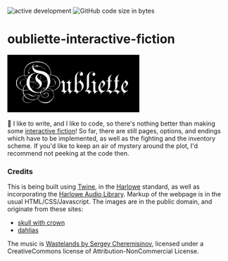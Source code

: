 ![active development](https://img.shields.io/badge/active%20dev-yes-brightgreen.svg)
![GitHub code size in bytes](https://img.shields.io/github/languages/code-size/simcard0000/oubliette-interactive-fiction.svg)
# oubliette-interactive-fiction

<img src="https://github.com/simcard0000/oubliette-interactive-fiction/blob/master/OublietteTitle.png" width = 300>

📔 I like to write, and I like to code, so there's nothing better than making some [interactive fiction](https://en.wikipedia.org/wiki/Interactive_fiction)! So far, there are still pages, options, and endings which have to be implemented, as well as the fighting and the inventory scheme. If you'd like to keep an air of mystery around the plot, I'd recommend not peeking at the code then.
### Credits
This is being built using [Twine](https://twinery.org/), in the [Harlowe](https://twine2.neocities.org/) standard, as well as incorporating the [Harlowe Audio Library](https://twinelab.net/harlowe-audio/). Markup of the webpage is in the usual HTML/CSS/Javascript. The images are in the public domain, and originate from these sites:
* [skull with crown](https://www.needpix.com/photo/1204360/skull-with-crown-skull-crown-death-vintage-retro-king-royal-royalty)
* [dahlias](https://www.needpix.com/photo/29952/dahlia-flower-stem-leaves-blooms-floral-blossom-beauty-beautiful)

The music is [Wastelands by Sergey Cheremisinov](https://www.freemusicarchive.org/music/Sergey_Cheremisinov/Northern_Citys_Secret/Sergey_Cheremisinov_-_Northern_Citys_Secret_-_01_Wastelands), licensed under a CreativeCommons license of Attribution-NonCommercial License.
